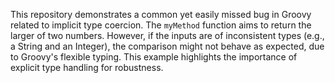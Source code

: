 This repository demonstrates a common yet easily missed bug in Groovy related to implicit type coercion.  The `myMethod` function aims to return the larger of two numbers. However, if the inputs are of inconsistent types (e.g., a String and an Integer), the comparison might not behave as expected, due to Groovy's flexible typing. This example highlights the importance of explicit type handling for robustness.